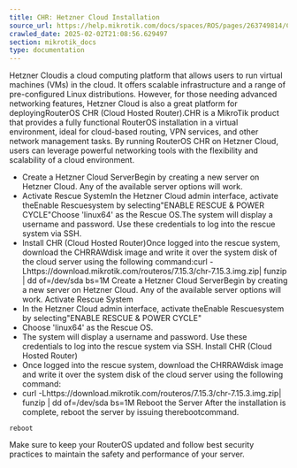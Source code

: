 ```yaml
---
title: CHR: Hetzner Cloud Installation
source_url: https://help.mikrotik.com/docs/spaces/ROS/pages/263749814/CHR+Hetzner+Cloud+Installation,
crawled_date: 2025-02-02T21:08:56.629497
section: mikrotik_docs
type: documentation
---
```


Hetzner Cloudis a cloud computing platform that allows users to run virtual machines (VMs) in the cloud. It offers scalable infrastructure and a range of pre-configured Linux distributions. However, for those needing advanced networking features, Hetzner Cloud is also a great platform for deployingRouterOS CHR (Cloud Hosted Router).CHR is a MikroTik product that provides a fully functional RouterOS installation in a virtual environment, ideal for cloud-based routing, VPN services, and other network management tasks. By running RouterOS CHR on Hetzner Cloud, users can leverage powerful networking tools with the flexibility and scalability of a cloud environment.
* Create a Hetzner Cloud ServerBegin by creating a new server on Hetzner Cloud. Any of the available server options will work.
* Activate Rescue SystemIn the Hetzner Cloud admin interface, activate theEnable Rescuesystem by selecting"ENABLE RESCUE & POWER CYCLE"Choose 'linux64' as the Rescue OS.The system will display a username and password. Use these credentials to log into the rescue system via SSH.
* Install CHR (Cloud Hosted Router)Once logged into the rescue system, download the CHRRAWdisk image and write it over the system disk of the cloud server using the following command:curl -Lhttps://download.mikrotik.com/routeros/7.15.3/chr-7.15.3.img.zip| funzip | dd of=/dev/sda bs=1M
Create a Hetzner Cloud ServerBegin by creating a new server on Hetzner Cloud. Any of the available server options will work.
Activate Rescue System
* In the Hetzner Cloud admin interface, activate theEnable Rescuesystem by selecting"ENABLE RESCUE & POWER CYCLE"
* Choose 'linux64' as the Rescue OS.
* The system will display a username and password. Use these credentials to log into the rescue system via SSH.
Install CHR (Cloud Hosted Router)
* Once logged into the rescue system, download the CHRRAWdisk image and write it over the system disk of the cloud server using the following command:
* curl -Lhttps://download.mikrotik.com/routeros/7.15.3/chr-7.15.3.img.zip| funzip | dd of=/dev/sda bs=1M
Reboot the Server
After the installation is complete, reboot the server by issuing therebootcommand.
```
reboot
```
Make sure to keep your RouterOS updated and follow best security practices to maintain the safety and performance of your server.